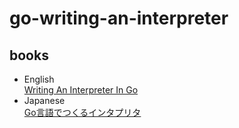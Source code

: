 # go-writing-an-interpreter

## books
- English  
  [Writing An Interpreter In Go](https://interpreterbook.com/)
- Japanese  
  [Go言語でつくるインタプリタ
](https://www.oreilly.co.jp/books/9784873118222/)